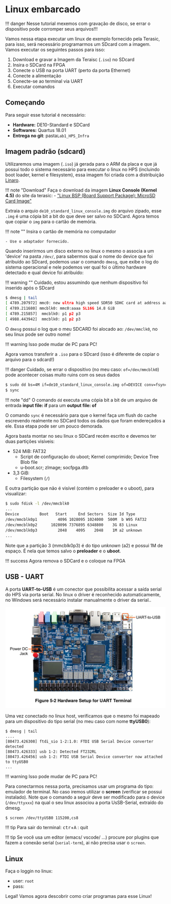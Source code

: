 # Linux embarcado

!!! danger
     Nesse tutorial mexemos com gravação de disco, se errar o dispositivo pode corromper seus arquivos!!!
     
Vamos nessa etapa executar um linux de exemplo fornecido pela Terasic, para isso, será necessário programarmos um SDcard com a imagem. Vamos executar os seguintes passos para isso:

1. Download e gravar a Imagem da Teraisc (`.iso`) no SDcard
1. Insira o SDCard na FPGA
1. Conecte o USB na porta UART (perto da porta Ethernet)
1. Conecte a alimentação
1. Conecte-se ao terminal via UART
1. Executar comandos

## Começando

Para seguir esse tutorial é necessário:

- **Hardware:** DE10-Standard e SDCard
- **Softwares:** Quartus 18.01
- **Entrega no git**: pasta`Lab1_HPS_Infra`

## Imagem padrão (sdcard) 

Utilizaremos uma imagem (`.iso`) já gerada para o ARM da placa e que já possui todo o sistema necessário para executar o linux no HPS (incluindo boot loader, kernel e filesystem), essa imagem foi criada com a distribuição [Linaro](https://www.linaro.org/).

!!! note "Download"
    Faça o download da imagem **Linux Console (Kernel 4.5)** do site da terasic:
    - ["Linux BSP (Board Support Package): MicroSD Card Image"](https://www.terasic.com.tw/cgi-bin/page/archive.pl?Language=English&CategoryNo=205&No=1081&PartNo=4)
    
Extraia o arquio `de10_standard_linux_console.img` do arquivo zipado, esse `.img` é uma cópia bit a bit do que deve ser salvo no SDCard. Agora temos que copiar o `img` para o cartão de memória.

!!! note ""
    Insira o cartão de memória no computador
    
    - Use o adaptador fornecido.

Quando inserirmos um disco externo no linux o mesmo o associa a um 'device' na pasta `/dev/`, para sabermos qual o nome do device que foi atribuído ao SDcard, podemos usar o comando `dmesg`, que exibe o log do sistema operacional e nele podemos ver qual foi o último hardware detectado e qual device foi atribuído:

!!! warning ""
    Cuidado, estou assumindo que nenhum dispositivo foi inserido após o SDcard

```bash
$ dmesg | tail
[ 4789.207972] mmc0: new ultra high speed SDR50 SDHC card at address aaaa
[ 4789.211680] mmcblk0: mmc0:aaaa SL16G 14.8 GiB 
[ 4789.215857]  mmcblk0: p1 p2 p3
[ 4988.443942]  mmcblk0: p1 p2 p3
```

O `dmesg` possui o log que o meu SDCARD foi alocado ao: `/dev/mmclk0`, no seu linux pode ser outro nome!

!!! warning 
    Isso pode mudar de PC para PC! 

Agora vamos transferir a `.iso` para o SDcard (isso é diferente de copiar o arquivo para o sdcard!)

!!! danger
    Cuidado, se errar o dispositivo (no meu caso: `of=/dev/mmcblk0`) pode acontecer coisas muito ruins com os seus dados

```bash
$ sudo dd bs=4M if=de10_standard_linux_console.img of=DEVICE conv=fsync status=progress
$ sync
```

!!! note "dd"
    O comando `dd` executa uma cópia bit a bit de um arquivo de entrada **input file: if** para um **output file: of** 

O comando `sync` é necessário para que o kernel faça um flush do cache escrevendo realmente no SDCard todos os dados que foram endereçados a ele. Essa etapa pode ser um pouco demorada.

Agora basta montar no seu linux o SDCard recém escrito e devemos ter duas partições visíveis: 

- 524 MiB: FAT32
    - Script de configuração do uboot; Kernel comprimido;  Device Tree Blob file  
    - u-boot.scr; zImage; socfpga.dtb
- 3,3 GiB:  
    - Filesystem (`/`)

E outra partição que não é visível (contém o preloader e o uboot), para visualizar:

```bash
$ sudo fdisk -l /dev/mmcblk0 
...
Device         Boot   Start     End Sectors  Size Id Type
/dev/mmcblk0p1         4096 1028095 1024000  500M  b W95 FAT32
/dev/mmcblk0p2      1028096 7376895 6348800    3G 83 Linux
/dev/mmcblk0p3         2048    4095    2048    1M a2 unknown
...
```

Note que a partição 3 (mmcblk0p3) é do tipo *unknown* (a2) e possui 1M de espaço. É nela que temos salvo o **preloader** e o **uboot**.

!!! success 
    Agora remova o SDCard e o coloque na FPGA

## USB - UART

A porta **UART-to-USB** é um conector que possibilita acessar a saída serial do HPS via porta serial. No linux o driver é reconhecido automaticamente, no Windows será necessário instalar manualmente o driver da serial.. 

![](figs/Tutorial-HPS-Running-uart.png)

Uma vez conectado no linux host, verificamos que o mesmo foi mapeado para um dispositivo do tipo serial (no meu caso com nome **ttyUSB0**):

```
$ dmesg | tail 
....
[80473.426308] ftdi_sio 1-2:1.0: FTDI USB Serial Device converter detected
[80473.426333] usb 1-2: Detected FT232RL
[80473.426456] usb 1-2: FTDI USB Serial Device converter now attached to ttyUSB0
...
```

!!! warning 
    Isso pode mudar de PC para PC! 

Para conectarmos nessa porta, precisamos usar um programa do tipo: emulador de terminal. No caso iremos utilizar o **screen** (verificar se possui instalado). Note que o comando a seguir deve ser modificado para o device (`/dev/ttyxxx`) na qual o seu linux associou a porta UsSB-Serial, extraído do dmesg.

```bash
$ screen /dev/ttyUSB0 115200,cs8
```

!!! tip
    Para sair do terminal: <kbd>ctr</kbd>+<kbd>A</kbd> : quit


!!! tip
    Se você usa um editor (emacs/ vscode/ ...) procure por plugins que fazem a conexão serial (`serial-term`), ai não precisa usar o `screen`.

## Linux

Faça o loggin no linux:

- user: `root`
- pass: 

Legal! Vamos agora descobrir como criar programas para esse Linux!
